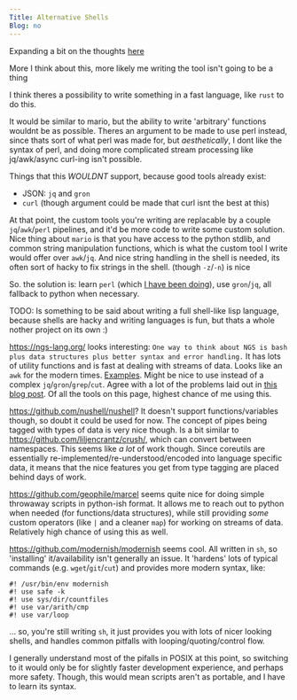 ```yaml
---
Title: Alternative Shells
Blog: no
---
```


Expanding a bit on the thoughts [here](/post/replacing_shell)

More I think about this, more likely me writing the tool isn't going to be a thing

I think theres a possibility to write something in a fast language, like `rust` to do this.

It would be similar to mario, but the ability to write 'arbitrary' functions wouldnt be as possible. Theres an argument to be made to use perl instead, since thats sort of what perl was made for, but *aesthetically*, I dont like the syntax of perl, and doing more complicated stream processing like jq/awk/async curl-ing isn't possible.

Things that this *WOULDNT* support, because good tools already exist:

* JSON: `jq` and `gron`
* `curl` (though argument could be made that curl isnt the best at this)

At that point, the custom tools you're writing are replacable by a couple `jq`/`awk`/`perl` pipelines, and it'd be more code to write some custom solution. Nice thing about `mario` is that you have access to the python stdlib, and common string manipulation functions, which is what the custom tool I write would offer over `awk`/`jq`. And nice string handling in the shell is needed, its often sort of hacky to fix strings in the shell. (though `-z`/`-n`) is nice

So. the solution is: learn `perl` (which [I have been doing](https://github.com/seanbreckenridge/pmark)), use `gron`/`jq`, all fallback to python when necessary.

TODO: Is something to be said about writing a full shell-like lisp language, because shells are hacky and writing languages is fun, but thats a whole nother project on its own :)

<https://ngs-lang.org/> looks interesting:  `One way to think about NGS is bash plus data structures plus better syntax and error handling.` It has lots of utility functions and is fast at dealing with streams of data. Looks like an `awk` for the modern times. [Examples](https://ngs-lang.org/doc/latest/man/ngstut.1.html). Might be nice to use instead of a complex `jq`/`gron`/`grep`/`cut`. Agree with a lot of the problems laid out in [this blog post](https://ilya-sher.org/2017/07/07/why-next-generation-shell/). Of all the tools on this page, highest chance of me using this.

<https://github.com/nushell/nushell>? It doesn't support functions/variables though, so doubt it could be used for now. The concept of pipes being tagged with types of data is very nice though. Is a bit similar to <https://github.com/liljencrantz/crush/>, which can convert between namespaces. This seems like *a lot* of work though. Since coreutils are essentially re-implemented/re-understood/encoded into language specific data, it means that the nice features you get from type tagging are placed behind days of work.

<https://github.com/geophile/marcel> seems quite nice for doing simple throwaway scripts in python-ish format. It allows me to reach out to python when needed (for functions/data structures), while still providing *some* custom operators (like `|` and a cleaner `map`) for working on streams of data. Relatively high chance of using this as well.

<https://github.com/modernish/modernish> seems cool. All written in `sh`, so 'installing' it/availability isn't generally an issue. It 'hardens' lots of typical commands (e.g. `wget`/`git`/`cut`) and provides more modern syntax, like:

```
#! /usr/bin/env modernish
#! use safe -k
#! use sys/dir/countfiles
#! use var/arith/cmp
#! use var/loop
```

... so, you're still writing `sh`, it just provides you with lots of nicer looking shells, and handles common pitfalls with looping/quoting/control flow.

I generally understand most of the pifalls in POSIX at this point, so switching to it would only be for slightly faster development experience, and perhaps more safety. Though, this would mean scripts aren't as portable, and I have to learn its syntax.
